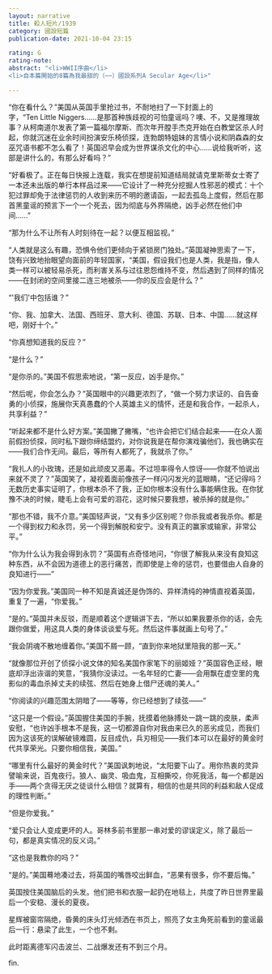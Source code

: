 ```yaml
---
layout: narrative
title: 殺人短片/1939
category: 國設短篇
publication-date: 2021-10-04 23:15

rating: G
rating-note:
abstract: "<li>WWII序曲</li>
<li>自本篇開始的8篇為我最甜的（⋯⋯）國設系列A Secular Age</li>"

---
```


“你在看什么？”美国从英国手里抢过书，不耐地扫了一下封面上的字，“Ten Little Niggers......是那首种族歧视的可怕童谣吗？噢、不，又是推理故事？从柯南道尔发表了第一篇福尔摩斯、而次年开膛手杰克开始在白教堂区杀人时起，你就沉迷在业余时间扮演安乐椅侦探，连勃朗特姐妹的言情小说和阴森森的女巫咒语书都不怎么看了！英国迟早会成为世界谋杀文化的中心……说给我听听，这部是讲什么的，有那么好看吗？”

“好看极了。正在每日快报上连载，我实在想提前知道结局就请克里斯蒂女士寄了一本还未出版的单行本样品过来——它设计了一种充分挖掘人性邪恶的模式：十个犯过罪却免于法律惩罚的人收到来历不明的邀请函，一起去孤岛上度假，然后在那首黑童谣的预言下一个一个死去，因为彻底与外界隔绝，凶手必然在他们中间……”

“那为什么不让所有人时刻待在一起？以便互相监视。”

“人类就是这么有趣，恐惧令他们更倾向于紧锁房门独处。”英国凝神思索了一下，饶有兴致地抬眼望向面前的年轻国家，“美国，假设我们也是人类，我是指，像人类一样可以被轻易杀死，而利害关系与过往恩怨维持不变，然后遇到了同样的情况——在封闭的空间里接二连三地被杀——你的反应会是什么？”

“'我们'中包括谁？”

“你、我、加拿大、法国、西班牙、意大利、德国、苏联、日本、中国……就这样吧，刚好十个。”

“你真想知道我的反应？”

“是什么？”

“是你杀的。”美国不假思索地说，“第一反应，凶手是你。”

“然后呢，你会怎么办？”英国眼中的兴趣更浓烈了，“做一个努力求证的、自告奋勇的小侦探，施展你天真愚蠢的个人英雄主义的情怀，还是和我合作，一起杀人，共享利益？”

“听起来都不是什么好方案。”美国撇了撇嘴，“也许会把它们结合起来——在众人面前假扮侦探，同时私下跟你缔结盟约，对你说我是在帮你演戏骗他们，我也确实在——我们合作无间。最后，等所有人都死了，我就杀了你。”

“我扎人的小玫瑰，还是如此顽皮又恶毒。不过坦率得令人惊讶——你就不怕说出来就不灵了？”英国笑了，凝视着面前像孩子一样闪闪发光的蓝眼睛，“还记得吗？无数历史事实证明了，你根本杀不了我，正如你根本没有什么事能瞒住我。在你犹豫不决的时候，睫毛上会有可爱的泪花，这时候只要我想，被杀掉的就是你。”

“那也不错，我不介意。”美国轻声说，“又有多少区别呢？你杀我或者我杀你。都是一个得到权力和永罚，另一个得到解脱和安宁。没有真正的赢家或输家，非常公平。”

“你为什么认为我会得到永罚？”英国有点奇怪地问，“你很了解我从来没有良知这种东西，从不会因为道德上的恶行痛苦，而即使是上帝的惩罚，也要借由人自身的良知进行——”

“因为你爱我。”美国同一种不知是真诚还是伪饰的、异样清纯的神情直视着英国，重复了一遍，“你爱我。”

“是的。”英国并未反驳，而是顺着这个逻辑讲下去，“所以如果我要杀你的话，会先跟你做爱，用这具人类的身体谈谈爱与死。然后这件事就画上句号了。”

“我会阴魂不散地缠着你。”美国不屑一顾，“直到你来地狱里陪我的那一天。”

“就像那位开创了侦探小说文体的知名美国作家笔下的丽姬娅？”英国容色正经，眼底却浮出诙谐的笑意，“我猜你没读过。一名年轻的亡妻——会用飘在虚空里的鬼影似的毒血杀掉丈夫的续弦、然后在她身上借尸还魂的美人。”

“你阅读的兴趣范围太阴暗了——等等，你已经想到了续弦——”

“这只是一个假设。”英国握住美国的手腕，抚摸着他脉搏处一跳一跳的皮肤，柔声安慰，“也许凶手根本不是我，这一切都源自你对我由来已久的恶劣成见，而我们因为这该死的误解破镜难圆，反目成仇，兵刃相见——我们本可以在最好的黄金时代共享荣光。只要你相信我，美国。”

“哪里有什么最好的黄金时代？”美国讽刺地说，“太阳要下山了。用你热衷的灵异譬喻来说，百鬼夜行。狼人、幽灵、吸血鬼，互相撕咬，你死我活，每一个都是凶手——两个贪得无厌之徒谈什么相信？就算有，相信的也是共同的利益和敌人促成的理性判断。”

“但是你爱我。”

“爱只会让人变成更坏的人。哥林多前书里那一串对爱的谬误定义，除了最后一句，都是真实情况的反义词。”

“这也是我教你的吗？”

“是的。”美国蓦地凑过去，将英国的嘴唇咬出鲜血，“恶果有很多，你不要后悔。”

英国按住美国脑后的头发。他们把书和衣服一起扔在地毯上，共度了昨日世界里最后一个安稳、漫长的夏夜。

星辉被窗帘隔绝，昏黄的床头灯光倾洒在书页上，照亮了女主角死前看到的童谣最后一行：悬梁了此生，一个也不剩。

此时距离德军闪击波兰、二战爆发还有不到三个月。

fin.
